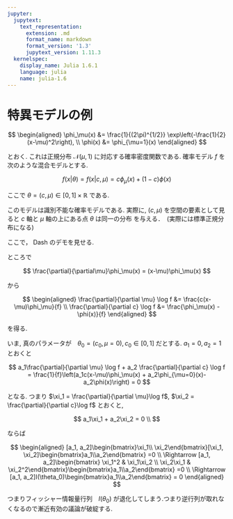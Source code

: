 ```yaml
---
jupyter:
  jupytext:
    text_representation:
      extension: .md
      format_name: markdown
      format_version: '1.3'
      jupytext_version: 1.11.3
  kernelspec:
    display_name: Julia 1.6.1
    language: julia
    name: julia-1.6
---
```


# 特異モデルの例


$$
\begin{aligned}
\phi_\mu(x) &= \frac{1}{(2\pi)^{1/2}} \exp\left(-\frac{1}{2}(x-\mu)^2\right), \\
\phi(x) &= \phi_{\mu=1}(x)
\end{aligned}
$$

とおく. これは正規分布 $\mathcal{N}(\mu, 1)$ に対応する確率密度関数である.
確率モデル $f$ を次のような混合モデルとする.

$$
f(x|\theta) = f(x|c,\mu) = c \phi_\mu(x) + (1-c)\phi(x)
$$

ここで $\theta=(c,\mu) \in [0,1]\times \mathbb{R}$ である.

このモデルは識別不能な確率モデルである. 実際に, $(c, \mu)$ を空間の要素として見ると $c$ 軸と $\mu$ 軸の上にある点 $\theta$ は同一の分布
を与える．　(実際には標準正規分布になる)

ここで， Dash のデモを見せる.


ところで

$$
\frac{\partial}{\partial\mu}\phi_\mu(x) = (x-\mu)\phi_\mu(x)
$$

から

$$
\begin{aligned}
\frac{\partial}{\partial \mu} \log f &= \frac{c(x-\mu)\phi_\mu}{f} \\
\frac{\partial}{\partial c} \log f &= \frac{\phi_\mu(x) - \phi(x)}{f}
\end{aligned}
$$

を得る.

いま, 真のパラメータが　$\theta_0=(c_0, \mu=0), c_0\in [0,1]$ だとする. $a_1 = 0, a_2 = 1$ とおくと

$$
a_1\frac{\partial}{\partial \mu} \log f + a_2 \frac{\partial}{\partial c} \log f =
\frac{1}{f}\left(a_1c(x-\mu)\phi_\mu(x) + a_2\phi_{\mu=0}(x)-a_2\phi(x)\right) = 0
$$

となる. つまり $\xi_1 = \frac{\partial}{\partial \mu}\log f$, $\xi_2 = \frac{\partial}{\partial c}\log f$ とおくと,

$$
a_1\xi_1 + a_2\xi_2 = 0 \\
$$

ならば

$$
\begin{aligned}
[a_1, a_2]\begin{bmatrix}\xi_1\\ \xi_2\end{bmatrix}[\xi_1, \xi_2]\begin{bmatrix}a_1\\a_2\end{bmatrix} =0 \\
\Rightarrow [a_1, a_2]\begin{bmatrix} \xi_1^2 & \xi_1\xi_2 \\ \xi_2\xi_1 & \xi_2^2\end{bmatrix}\begin{bmatrix}a_1\\a_2\end{bmatrix} =0 \\
\Rightarrow [a_1, a_2]I(\theta_0)\begin{bmatrix}a_1\\a_2\end{bmatrix} = 0
\end{aligned}
$$

つまりフィッシャー情報量行列　$I(\theta_0)$ が退化してしまう.つまり逆行列が取れなくなるので漸近有効の議論が破綻する.
